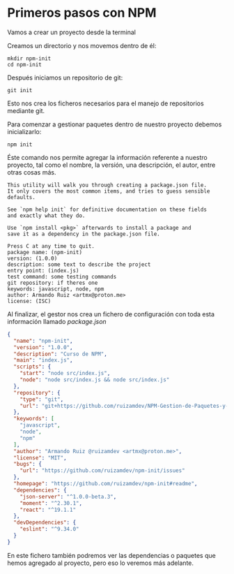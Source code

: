 # Primeros pasos con NPM

Vamos a crear un proyecto desde la terminal

Creamos un directorio y nos movemos dentro de él:

```shell
mkdir npm-init
cd npm-init
```

Después iniciamos un repositorio de git:

```shell
git init
```

Esto nos crea los ficheros necesarios para el manejo de repositorios mediante git.

Para comenzar a gestionar paquetes dentro de nuestro proyecto debemos inicializarlo:

```shell
npm init
```

Éste comando nos permite agregar la información referente a nuestro proyecto, tal como el nombre, la versión, una descripción, el autor, entre otras cosas más.

```text
This utility will walk you through creating a package.json file.
It only covers the most common items, and tries to guess sensible defaults.

See `npm help init` for definitive documentation on these fields
and exactly what they do.

Use `npm install <pkg>` afterwards to install a package and
save it as a dependency in the package.json file.

Press C at any time to quit.
package name: (npm-init)
version: (1.0.0)
description: some text to describe the project
entry point: (index.js)
test command: some testing commands
git repository: if theres one
keywords: javascript, node, npm
author: Armando Ruiz <artmx@proton.me>
license: (ISC)
```

Al finalizar, el gestor nos crea un fichero de configuración con toda esta información llamado _*package.json*_

```json
{
  "name": "npm-init",
  "version": "1.0.0",
  "description": "Curso de NPM",
  "main": "index.js",
  "scripts": {
    "start": "node src/index.js",
    "node": "node src/index.js && node src/index.js"
  },
  "repository": {
    "type": "git",
    "url": "git+https://github.com/ruizamdev/NPM-Gestion-de-Paquetes-y-Dependencias-JS.git"
  },
  "keywords": [
    "javascript",
    "node",
    "npm"
  ],
  "author": "Armando Ruiz @ruizamdev <artmx@proton.me>",
  "license": "MIT",
  "bugs": {
    "url": "https://github.com/ruizamdev/npm-init/issues"
  },
  "homepage": "https://github.com/ruizamdev/npm-init#readme",
  "dependencies": {
    "json-server": "^1.0.0-beta.3",
    "moment": "^2.30.1",
    "react": "^19.1.1"
  },
  "devDependencies": {
    "eslint": "^9.34.0"
  }
}
```

En este fichero también podremos ver las dependencias o paquetes que hemos agregado al proyecto, pero eso lo veremos más adelante.
